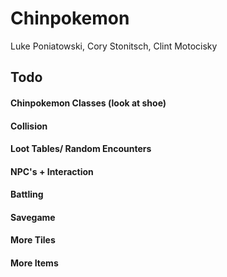 # Chinpokemon
Luke Poniatowski, Cory Stonitsch, Clint Motocisky

## Todo
#### Chinpokemon Classes (look at shoe)
#### Collision
#### Loot Tables/ Random Encounters
#### NPC's + Interaction
#### Battling
#### Savegame
#### More Tiles
#### More Items
